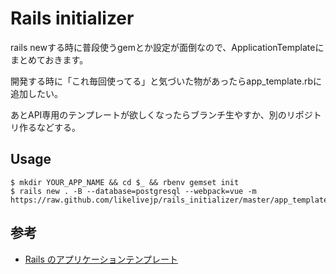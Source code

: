 # Rails initializer

rails newする時に普段使うgemとか設定が面倒なので、ApplicationTemplateにまとめておきます。

開発する時に「これ毎回使ってる」と気づいた物があったらapp_template.rbに追加したい。

あとAPI専用のテンプレートが欲しくなったらブランチ生やすか、別のリポジトリ作るなどする。

## Usage

```
$ mkdir YOUR_APP_NAME && cd $_ && rbenv gemset init
$ rails new . -B --database=postgresql --webpack=vue -m https://raw.github.com/likelivejp/rails_initializer/master/app_template.rb
```

## 参考

- [Rails のアプリケーションテンプレート](https://railsguides.jp/rails_application_templates.html)
